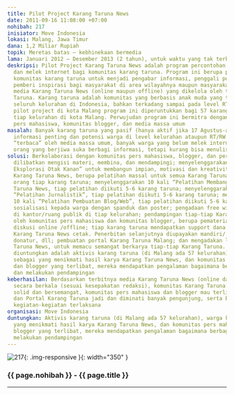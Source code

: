 ```yaml
---
title: Pilot Project Karang Taruna News
date: 2011-09-16 11:08:00 +07:00
nohibah: 217
inisiator: Move Indonesia
lokasi: Malang, Jawa Timur
dana: 1,2 Miliar Rupiah
topik: Meretas batas – kebhinekaan bermedia
lama: Januari 2012 – Desember 2013 (2 tahun), untuk waktu yang tak terbatas
deskripsi: Pilot Project Karang Taruna News adalah program percontohan belajar jurnalistik
  dan melek internet bagi komunitas karang taruna. Program ini berupa pemberdayaan
  komunitas karang taruna untuk menjadi pengabar informasi, penggali potensi, dan
  pemberi inspirasi bagi masyarakat di area wilayahnya maupun masyarakat umum melalui
  media Karang Taruna News (online maupun offline) yang dikelola oleh tiap-tiap Karang
  Taruna. Karang taruna adalah komunitas yang berbasis anak muda yang tersebar di
  seluruh kelurahan di Indonesia, bahkan terkadang sampai pada level RT/RW. Untuk
  pilot project di kota Malang program ini diperuntukkan bagi 57 karang taruna dari
  tiap kelurahan di kota Malang. Perwujudan program ini bermitra dengan komunitas
  pers mahasiswa, komunitas blogger, dan media massa umum
masalah: Banyak karang taruna yang pasif (hanya aktif jika 17 Agustus-an), banyak
  informasi penting dan potensi warga di level kelurahan ataupun RT/RW yang tidak
  “terbaca” oleh media massa umum, banyak warga yang belum melek internet, dan banyak
  orang yang berjiwa suka berbagi informasi, tetapi kurang bisa menulis
solusi: Berkolaborasi dengan komunitas pers mahasiswa, blogger, dan pers umum untuk
  dilibatkan mengisi materi, membina, dan mendampingi; menyelenggarakan “Pelatihan
  Eksplorasi Otak Kanan” untuk membangun impian, motivasi dan kreativitas, dalam mewujudkan
  Karang Taruna News, berupa pelatihan massal untuk semua Karang Taruna, diikuti 3-5
  orang tiap karang taruna; menyelenggarakan 10 kali “Pelatihan Membangun Tim” Karang
  Taruna News, tiap pelatihan diikuti 5-6 karang taruna; menyelenggarakan 10 kali
  “Pelatihan Jurnalistik”, tiap pelatihan diikuti 5-6 karang taruna; menyelenggarakan
  10 kali “Pelatihan Pembuatan Blog/Web”, tiap pelatihan diikuti 5-6 karang taruna;
  sosialisasi kepada warga dengan spanduk dan poster; pengadaan free wi-fi hotspot
  di kantor/ruang publik di tiap kelurahan; pendampingan tiap-tiap Karang Taruna News
  oleh komunitas pers mahasiswa dan komunitas blogger, berupa pematerian tambahan,
  diskusi online /offline; tiap karang taruna mendapatkan support dana 3 kali penerbitan
  Karang Taruna News cetak. Penerbitan selanjutnya diupayakan mandiri/ cari sponsor/
  donatur, dll; pembuatan portal Karang Taruna Malang; dan mengadakan lomba Karang
  Taruna News, untuk memacu semangat berkarya tiap-tiap Karang Taruna. Pihak yang
  diuntungkan adalah aktivis karang taruna (di Malang ada 57 kelurahan), warga kelurahan
  sebagai yang menikmati hasil karya Karang Taruna News, dan komunitas pers mahasiswa
  dan blogger yang terlibat, mereka mendapatkan pengalaman bagaimana berbagi materi
  dan melakukan pendampingan
keberhasilan: Berdasarkan terbitnya media Karang Taruna News (online dan atau offline)
  secara berkala (sesuai kesepakatan redaksi), komunitas Karang Taruna yang semakin
  solid dan bersemangat, komunitas pers mahasiswa dan blogger mau terlibat dalam pendampingan,
  dan Portal Karang Taruna jadi dan diminati banyak pengunjung, serta berdasarkan
  kegiatan-kegiatan terlaksana
organisasi: Move Indonesia
duntungkan: Aktivis karang taruna (di Malang ada 57 kelurahan), warga kelurahan sebagai
  yang menikmati hasil karya Karang Taruna News, dan komunitas pers mahasiswa dan
  blogger yang terlibat, mereka mendapatkan pengalaman bagaimana berbagi materi dan
  melakukan pendampingan
---
```


![217](/static/img/hibahcmb/217.png){: .img-responsive }{: width="350" }

### {{ page.nohibah }} - {{ page.title }}

---
